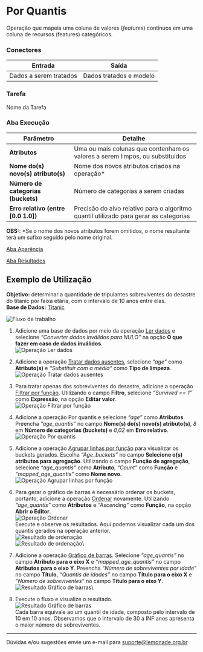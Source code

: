 # Por Quantis

Operação que mapeia uma coluna de valores (*features*) contínuos em uma coluna de recursos (features) categóricos.

### Conectores
| Entrada | Saída |
| --- | --- |
| Dados a serem tratados | Dados tratados e modelo |

### Tarefa
Nome da Tarefa

### Aba Execução
| Parâmetro | Detalhe |
| --- | --- |
| **Atributos** | Uma ou mais colunas que contenham os valores a serem limpos, ou substituídos |
| **Nome do(s) novo(s) atributo(s)** | Nome dos novos atributos criados na operação\* |
| **Número de categorias (buckets)** | Número de categorias a serem criadas |
| **Erro relativo (entre [0.0 1.0])** | Precisão do alvo relativo para o algoritmo quantil utilizado para gerar as categorias |
**OBS:**: \*Se o nome dos novos atributos forem omitidos, o nome resultante terá um sufixo seguido pelo nome original.

[Aba Aparência][1]

[Aba Resultados][2]

## Exemplo de Utilização
**Objetivo:** determinar a quantidade de tripulantes sobreviventes do desastre do titanic por faixa etária, com o intervalo de 10 anos entre elas.\
**Base de Dados:** [Titanic][3]

![Fluxo de trabalho](/img/spark/pre-processamento-de-dados/discretizacao-por-quantis/image3.png)

1. Adicione uma base de dados por meio da operação [Ler dados][4] e selecione *“Converter dados inválidos para NULO”* na opção **O que fazer em caso de dados inválidos**.\
![Operação Ler dados](/img/spark/pre-processamento-de-dados/discretizacao-por-quantis/image6.png)

2. Adicione a operação [Tratar dados ausentes][5], selecione *“age”* como **Atributo(s)** e *“Substituir com a média”* como **Tipo de limpeza**.\
![Operação Tratar dados ausentes](/img/spark/pre-processamento-de-dados/discretizacao-por-quantis/image2.png)

3. Para tratar apenas dos sobreviventes do desastre, adicione a operação [Filtrar por função][6]. Utilizando o campo **Filtro**, selecione *“Survived == 1”* como **Expressão**, na opção **Editar valor**.\
![Operação Filtrar por função](/img/spark/pre-processamento-de-dados/discretizacao-por-quantis/image11.png)

4. Adicione a operação Por quantis e selecione *“age”* como **Atributos**. Preencha *“age_quantis”* no campo **Nome(s) do(s) novo(s) atributo(s)**, *8* em **Número de categorias (buckets)** e *0,02* em **Erro relativo**.\
![Operação Por quantis](/img/spark/pre-processamento-de-dados/discretizacao-por-quantis/image10.png)

5. Adicione a operação [Agrupar linhas por função][7] para visualizar os buckets gerados. Escolha *“Age_buckets”* no campo **Selecione o(s) atributos para agregação**. Utilizando o campo **Função de agregação**, selecione *“age_quantis”* como **Atributo**, *“Count”* como **Função** e *“mapped_age_quantis”* como **Nome novo**.\
![Operação Agrupar linhas por função](/img/spark/pre-processamento-de-dados/discretizacao-por-quantis/image1.png)

6. Para gerar o gráfico de barras é necessário ordenar os buckets, portanto, adicione a operação [Ordenar][8] novamente. Utilizando *“age_quantis”* como **Atributos** e *“Ascending”* como **Função**, na opção **Abrir o Editor**.\
![Operação Ordenar](/img/spark/pre-processamento-de-dados/discretizacao-por-quantis/image7.png)\
Execute e observe os resultados. Aqui podemos visualizar cada um dos quantis gerados na operação anterior.\
![Resultado de ordenação](/img/spark/pre-processamento-de-dados/discretizacao-por-quantis/image4.png)\
![Resultado de ordenação](/img/spark/pre-processamento-de-dados/discretizacao-por-quantis/image5.png)\

7. Adicione a operação [Gráfico de barras][9]. Selecione *“age_quantis”* no campo **Atributo para o eixo X** e *“mapped_age_quantis”* no campo **Atributos para o eixo Y**. Preencha *“Número de sobreviventes por idade”* no campo **Título**, *“Quantis de idades”* no campo **Título para o eixo X** e *“Número de sobreviventes”* no campo **Título para o eixo Y**.\
![Resultado Gráfico de barras](/img/spark/pre-processamento-de-dados/discretizacao-por-quantis/image9.png)\

8. Execute o fluxo e visualize o resultado.\
![Resultado Gráfico de barras](/img/spark/pre-processamento-de-dados/discretizacao-por-quantis/image12.png)\
Cada barra equivale ao um quantil de idade, composto pelo intervalo de 10 em 10 anos. Observamos que o intervalo de 30 a INF anos apresenta o maior número de sobreviventes.

---
Dúvidas e/ou sugestões envie um e-mail para suporte@lemonade.org.br

[1]: /pt-br/spark/documentacao-geral/aba-aparencia.html
[2]: /pt-br/spark/documentacao-geral/aba-resultados.html
[3]: /pt-br/spark/base-de-dados/#titanic
[4]: /pt-br/spark/entrada-e-saida/ler-dados.html
[5]: /pt-br/spark/manipulacao-de-dados/tratar-dados-ausentes.html
[6]: /pt-br/spark/manipulacao-de-dados/filtrar-por-funcao.html
[7]: /pt-br/spark/manipulacao-de-dados/linha-agrupar-por-funcao.html
[8]: /pt-br/spark/manipulacao-de-dados/coluna-ordenar.html
[9]: /pt-br/spark/visualizacao-de-dados/grafico-de-barra.html